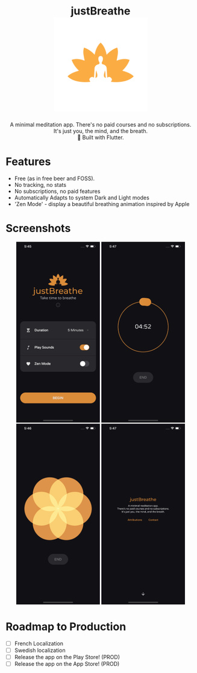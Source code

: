 <h1 align="center">
    justBreathe
    <br>
    <img alt="Logo" src="press/logo.png" height="250"> 
</h1>
<div align="center">
A minimal meditation app. 
There's no paid courses and no subscriptions.
It's just you, the mind, and the breath.
<br>
💙 Built with Flutter.
</div>

# Features

- Free (as in free beer and FOSS).
- No tracking, no stats
- No subscriptions, no paid features
- Automatically Adapts to system Dark and Light modes
- 'Zen Mode' - display a beautiful breathing animation inspired by Apple


# Screenshots

<div align="center">
    <img alt="Screenshot" src="press/screenshots/ios/dark/main.png" height="480"> 
    <img alt="Screenshot" src="press/screenshots/ios/dark/countdown.png" height="480"> 
    <img alt="Screenshot" src="press/screenshots/ios/dark/zenmode.png" height="480"> 
    <img alt="Screenshot" src="press/screenshots/ios/dark/about.png" height="480"> 
</div>

# Roadmap to Production

- [ ] French Localization
- [ ] Swedish localization
- [ ] Release the app on the Play Store! (PROD)
- [ ] Release the app on the App Store! (PROD)